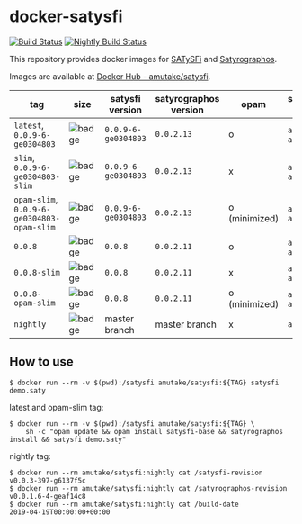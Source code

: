 # docker-satysfi

[![Build Status](https://github.com/amutake/docker-satysfi/workflows/build/badge.svg)](https://github.com/amutake/docker-satysfi/actions?query=workflow%3Abuild)
[![Nightly Build Status](https://github.com/amutake/docker-satysfi/workflows/nightly/badge.svg)](https://github.com/amutake/docker-satysfi/actions?query=workflow%3Anightly)

This repository provides docker images for [SATySFi](https://github.com/gfngfn/SATySFi) and [Satyrographos](https://github.com/na4zagin3/satyrographos).

Images are available at [Docker Hub - amutake/satysfi](https://hub.docker.com/r/amutake/satysfi/).

| tag                                        | size                                                                                                                 | satysfi version     | satyrographos version | opam          | supported arch   | note                         |
| ------------------------------------------ | -------------------------------------------------------------------------------------------------------------------- | ------------------- | --------------------- | ------------- | ---------------- | ---------------------------- |
| `latest`, `0.0.9-6-ge0304803`              | ![badge](https://img.shields.io/docker/image-size/amutake/satysfi/latest?color=black&label=%20&logo=docker)          | `0.0.9-6-ge0304803` | `0.0.2.13`            | o             | `amd64`, `arm64` |                              |
| `slim`, `0.0.9-6-ge0304803-slim`           | ![badge](https://img.shields.io/docker/image-size/amutake/satysfi/slim?color=black&label=%20&logo=docker)            | `0.0.9-6-ge0304803` | `0.0.2.13`            | x             | `amd64`, `arm64` |                              |
| `opam-slim`, `0.0.9-6-ge0304803-opam-slim` | ![badge](https://img.shields.io/docker/image-size/amutake/satysfi/opam-slim?color=black&label=%20&logo=docker)       | `0.0.9-6-ge0304803` | `0.0.2.13`            | o (minimized) | `amd64`, `arm64` | **EXPERIMENTAL**             |
| `0.0.8`                                    | ![badge](https://img.shields.io/docker/image-size/amutake/satysfi/0.0.8?color=black&label=%20&logo=docker)           | `0.0.8`             | `0.0.2.11`            | o             | `amd64`, `arm64` |                              |
| `0.0.8-slim`                               | ![badge](https://img.shields.io/docker/image-size/amutake/satysfi/0.0.8-slim?color=black&label=%20&logo=docker)      | `0.0.8`             | `0.0.2.11`            | x             | `amd64`, `arm64` |                              |
| `0.0.8-opam-slim`                          | ![badge](https://img.shields.io/docker/image-size/amutake/satysfi/0.0.8-opam-slim?color=black&label=%20&logo=docker) | `0.0.8`             | `0.0.2.11`            | o (minimized) | `amd64`, `arm64` | **EXPERIMENTAL**             |
| `nightly`                                  | ![badge](https://img.shields.io/docker/image-size/amutake/satysfi/nightly?color=black&label=%20&logo=docker)         | master branch       | master branch         | x             | `amd64`          | built at 00:00 UTC every day |

## How to use

```console
$ docker run --rm -v $(pwd):/satysfi amutake/satysfi:${TAG} satysfi demo.saty
```

latest and opam-slim tag:

```console
$ docker run --rm -v $(pwd):/satysfi amutake/satysfi:${TAG} \
    sh -c "opam update && opam install satysfi-base && satyrographos install && satysfi demo.saty"
```

nightly tag:

```console
$ docker run --rm amutake/satysfi:nightly cat /satysfi-revision
v0.0.3-397-g6137f5c
$ docker run --rm amutake/satysfi:nightly cat /satyrographos-revision
v0.0.1.6-4-geaf14c8
$ docker run --rm amutake/satysfi:nightly cat /build-date
2019-04-19T00:00:00+00:00
```
